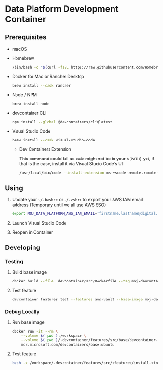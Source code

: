 # Data Platform Development Container

## Prerequisites

* macOS

* Homebrew

    ```bash
    /bin/bash -c "$(curl -fsSL https://raw.githubusercontent.com/Homebrew/install/HEAD/install.sh)"
    ```

* Docker for Mac or Rancher Desktop

    ```bash
    brew install --cask rancher
    ```

* Node / NPM

    ```bash
    brew install node
    ```

* devcontainer CLI

    ```bash
    npm install --global @devcontainers/cli@latest
    ```

* Visual Studio Code

    ```bash
    brew install --cask visual-studio-code
    ```

  * Dev Containers Extension

    This command could fail as `code` might not be in your `${PATH}` yet, if that is the case, install it via Visual Studio Code's UI

    ```bash
    /usr/local/bin/code --install-extension ms-vscode-remote.remote-containers
    ```

## Using

1. Update your `~/.bashrc` or `~/.zshrc` to export your AWS IAM email address (Temporary until we all use AWS SSO)

    ```bash
    export MOJ_DATA_PLATFORM_AWS_IAM_EMAIL="firstname.lastname@digital.justice.gov.uk"
    ```

1. Launch Visual Studio Code

1. Reopen in Container

## Developing

### Testing

1. Build base image

    ```bash
    docker build --file .devcontainer/src/Dockerfile --tag moj-devcontainer-test .devcontainer/src
    ```

1. Test feature

    ```bash
    devcontainer features test --features aws-vault --base-image moj-devcontainer-test
    ```

### Debug Locally

1. Run base image

    ```bash
    docker run -it --rm \
        --volume $( pwd ):/workspace \
        --volume $( pwd )/.devcontainer/features/src/base/devcontainer-utils:/usr/local/bin/devcontainer-utils \
        mcr.microsoft.com/devcontainers/base:ubuntu
    ```

1. Test feature

    ```bash
    bash -x /workspace/.devcontainer/features/src/<feature>/install-<tool>.sh
    ```
